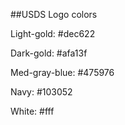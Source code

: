 ##USDS Logo colors

Light-gold: #dec622

Dark-gold: #afa13f

Med-gray-blue: #475976

Navy: #103052

White: #fff
